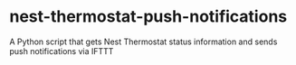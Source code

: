 # nest-thermostat-push-notifications
A Python script that gets Nest Thermostat status information and sends push notifications via IFTTT
